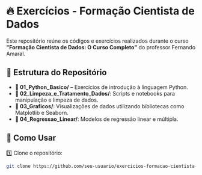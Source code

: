 # 🔥 Exercícios - Formação Cientista de Dados  

Este repositório reúne os códigos e exercícios realizados durante o curso **"Formação Cientista de Dados: O Curso Completo"** do professor Fernando Amaral.  

## 📂 Estrutura do Repositório  

- **📌 01_Python_Basico/** – Exercícios de introdução à linguagem Python.  
- **📌 02_Limpeza_e_Tratamento_Dados/**: Scripts e notebooks para manipulação e limpeza de dados.
- **📌 03_Graficos/**: Visualizações de dados utilizando bibliotecas como Matplotlib e Seaborn.
- **📌 04_Regressao_Linear/**: Modelos de regressão linear e múltipla.
## 🚀 Como Usar  

1️⃣ Clone o repositório:  
   ```bash
   git clone https://github.com/seu-usuario/exercicios-formacao-cientista-de-dados.git
